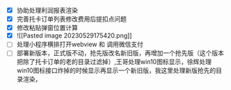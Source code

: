 - [x] 协助处理利润报表渲染
- [x] 完善托卡订单列表修改费用后提扣点问题
- [x]  修改粘贴弹窗位置计算
- [x] ![[Pasted image 20230529175420.png]]
- [ ]  处理小程序横排打开webview 和 调用微信支付
- [ ] 部署新版本，正式版不动，抢先版改名新旧版，再增加一个抢先版（这个版本把除了托卡订单的老的目录过滤掉）,王哥处理win10图标显示，徐辉处理win10图标接口炸掉的时候显示再显示一个新旧版，我这里处理新版抢先的目录渲染，